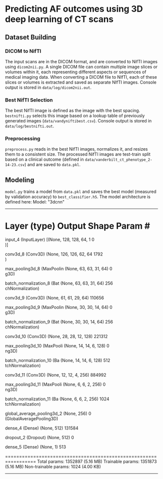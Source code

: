 # Predicting AF outcomes using 3D deep learning of CT scans

## Dataset Building
### DICOM to NifTI
The input scans are in the DICOM format, and are converted to NifTI images using `dicom2nii.py`. A single DICOM file can contain multiple image slices or volumes within it, each representing different aspects or sequences of medical imaging data. When converting a DICOM file to NIfTI, each of these slices or volumes is extracted and saved as separate NIfTI images. Console output is stored in `data/log/dicom2nii.out`.

### Best NifTI Selection
The best NifTI image is defined as the image with the best spacing. `bestnifti.py` selects this image based on a lookup table of previously generated images (`data/vandyniftibest.csv`). Console output is stored in `data/log/bestnifti.out`.

### Preprocessing
`preprocess.py` reads in the best NifTI images, normalizes it, and resizes them to a consistent size. The processed NifTI images are test-train split based on a clinical outcome (defined in `data/vanderbilt_ct_phenotype_2-14-23.csv`) and are saved to `data.pkl`. 

## Modeling
`model.py` trains a model from `data.pkl` and saves the best model (measured by validation accuracy) to `best_classifier.h5`. The model architecture is defined here:
Model: "3dcnn"
_________________________________________________________________
 Layer (type)                Output Shape              Param #   
=================================================================
 input_4 (InputLayer)        [(None, 128, 128, 64, 1   0         
                             )]                                  
                                                                 
 conv3d_8 (Conv3D)           (None, 126, 126, 62, 64   1792      
                             )                                   
                                                                 
 max_pooling3d_8 (MaxPoolin  (None, 63, 63, 31, 64)    0         
 g3D)                                                            
                                                                 
 batch_normalization_8 (Bat  (None, 63, 63, 31, 64)    256       
 chNormalization)                                                
                                                                 
 conv3d_9 (Conv3D)           (None, 61, 61, 29, 64)    110656    
                                                                 
 max_pooling3d_9 (MaxPoolin  (None, 30, 30, 14, 64)    0         
 g3D)                                                            
                                                                 
 batch_normalization_9 (Bat  (None, 30, 30, 14, 64)    256       
 chNormalization)                                                
                                                                 
 conv3d_10 (Conv3D)          (None, 28, 28, 12, 128)   221312    
                                                                 
 max_pooling3d_10 (MaxPooli  (None, 14, 14, 6, 128)    0         
 ng3D)                                                           
                                                                 
 batch_normalization_10 (Ba  (None, 14, 14, 6, 128)    512       
 tchNormalization)                                               
                                                                 
 conv3d_11 (Conv3D)          (None, 12, 12, 4, 256)    884992    
                                                                 
 max_pooling3d_11 (MaxPooli  (None, 6, 6, 2, 256)      0         
 ng3D)                                                           
                                                                 
 batch_normalization_11 (Ba  (None, 6, 6, 2, 256)      1024      
 tchNormalization)                                               
                                                                 
 global_average_pooling3d_2  (None, 256)               0         
  (GlobalAveragePooling3D)                                       
                                                                 
 dense_4 (Dense)             (None, 512)               131584    
                                                                 
 dropout_2 (Dropout)         (None, 512)               0         
                                                                 
 dense_5 (Dense)             (None, 1)                 513       
                                                                 
=================================================================
Total params: 1352897 (5.16 MB)
Trainable params: 1351873 (5.16 MB)
Non-trainable params: 1024 (4.00 KB)
_________________________________________________________________